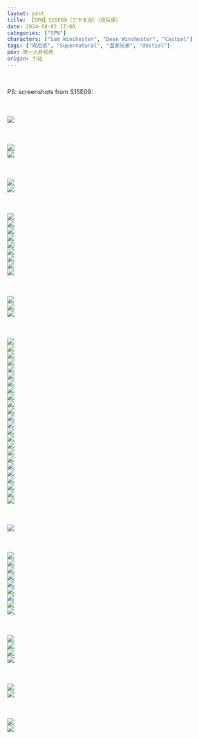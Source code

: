 ```yaml
---
layout: post
title: 【SPN】S15E09（丁卡复合）（观后感）
date: 2024-08-02 17:00
categories: ["SPN"]
characters: ["Sam Winchester", "Dean Winchester", "Castiel"]
tags: ["观后感", "Supernatural", "温家兄弟", "destiel"]
pov: 第一人称视角
origin: 个站
---
```


<br>

PS: screenshots from S15E09:

<br><br>
![](/assets/images/SPN/2024-08-02-SPN-1509-1.jpg)
<br>

<br><br>
![](/assets/images/SPN/2024-08-02-SPN-1509-2.jpg)
<br>
![](/assets/images/SPN/2024-08-02-SPN-1509-3.jpg)
<br>

<br><br>
![](/assets/images/SPN/2024-08-02-SPN-1509-4.jpg)
<br>
![](/assets/images/SPN/2024-08-02-SPN-1509-5.jpg)
<br>

<br><br>
![](/assets/images/SPN/2024-08-02-SPN-1509-6.jpg)
<br>
![](/assets/images/SPN/2024-08-02-SPN-1509-7.jpg)
<br>
![](/assets/images/SPN/2024-08-02-SPN-1509-8.jpg)
<br>
![](/assets/images/SPN/2024-08-02-SPN-1509-9.jpg)
<br>
![](/assets/images/SPN/2024-08-02-SPN-1509-10.jpg)
<br>
![](/assets/images/SPN/2024-08-02-SPN-1509-11.jpg)
<br>
![](/assets/images/SPN/2024-08-02-SPN-1509-12.jpg)
<br>
![](/assets/images/SPN/2024-08-02-SPN-1509-13.jpg)
<br>
![](/assets/images/SPN/2024-08-02-SPN-1509-14.jpg)
<br>

<br><br>
![](/assets/images/SPN/2024-08-02-SPN-1509-15.jpg)
<br>
![](/assets/images/SPN/2024-08-02-SPN-1509-16.jpg)
<br>
![](/assets/images/SPN/2024-08-02-SPN-1509-17.jpg)
<br>

<br><br>
![](/assets/images/SPN/2024-08-02-SPN-1509-20.jpg)
<br>
![](/assets/images/SPN/2024-08-02-SPN-1509-21.jpg)
<br>
![](/assets/images/SPN/2024-08-02-SPN-1509-22.jpg)
<br>
![](/assets/images/SPN/2024-08-02-SPN-1509-23.jpg)
<br>
![](/assets/images/SPN/2024-08-02-SPN-1509-24.jpg)
<br>
![](/assets/images/SPN/2024-08-02-SPN-1509-25.jpg)
<br>
![](/assets/images/SPN/2024-08-02-SPN-1509-26.jpg)
<br>
![](/assets/images/SPN/2024-08-02-SPN-1509-27.jpg)
<br>
![](/assets/images/SPN/2024-08-02-SPN-1509-28.jpg)
<br>
![](/assets/images/SPN/2024-08-02-SPN-1509-29.jpg)
<br>
![](/assets/images/SPN/2024-08-02-SPN-1509-30.jpg)
<br>
![](/assets/images/SPN/2024-08-02-SPN-1509-31.jpg)
<br>
![](/assets/images/SPN/2024-08-02-SPN-1509-32.jpg)
<br>
![](/assets/images/SPN/2024-08-02-SPN-1509-33.jpg)
<br>
![](/assets/images/SPN/2024-08-02-SPN-1509-34.jpg)
<br>
![](/assets/images/SPN/2024-08-02-SPN-1509-35.jpg)
<br>
![](/assets/images/SPN/2024-08-02-SPN-1509-36.jpg)
<br>
![](/assets/images/SPN/2024-08-02-SPN-1509-37.jpg)
<br>
![](/assets/images/SPN/2024-08-02-SPN-1509-38.jpg)
<br>
![](/assets/images/SPN/2024-08-02-SPN-1509-39.jpg)
<br>
![](/assets/images/SPN/2024-08-02-SPN-1509-40.jpg)
<br>
![](/assets/images/SPN/2024-08-02-SPN-1509-41.jpg)
<br>
![](/assets/images/SPN/2024-08-02-SPN-1509-42.jpg)
<br>
![](/assets/images/SPN/2024-08-02-SPN-1509-43.jpg)
<br>

<br><br>
![](/assets/images/SPN/2024-08-02-SPN-1509-44.jpg)
<br>

<br><br>
![](/assets/images/SPN/2024-08-02-SPN-1509-45.jpg)
<br>
![](/assets/images/SPN/2024-08-02-SPN-1509-46.jpg)
<br>
![](/assets/images/SPN/2024-08-02-SPN-1509-47.jpg)
<br>
![](/assets/images/SPN/2024-08-02-SPN-1509-48.jpg)
<br>
![](/assets/images/SPN/2024-08-02-SPN-1509-49.jpg)
<br>
![](/assets/images/SPN/2024-08-02-SPN-1509-50.jpg)
<br>
![](/assets/images/SPN/2024-08-02-SPN-1509-51.jpg)
<br>
![](/assets/images/SPN/2024-08-02-SPN-1509-52.jpg)
<br>
![](/assets/images/SPN/2024-08-02-SPN-1509-53.jpg)
<br>

<br><br>
![](/assets/images/SPN/2024-08-02-SPN-1509-54.jpg)
<br>
![](/assets/images/SPN/2024-08-02-SPN-1509-55.jpg)
<br>
![](/assets/images/SPN/2024-08-02-SPN-1509-56.jpg)
<br>
![](/assets/images/SPN/2024-08-02-SPN-1509-57.jpg)
<br>

<br><br>
![](/assets/images/SPN/2024-08-02-SPN-1509-18.jpg)
<br>
![](/assets/images/SPN/2024-08-02-SPN-1509-19.jpg)
<br>

<br><br>
![](/assets/images/SPN/2024-08-02-SPN-1509-58.jpg)
<br>
![](/assets/images/SPN/2024-08-02-SPN-1509-59.jpg)
<br>
